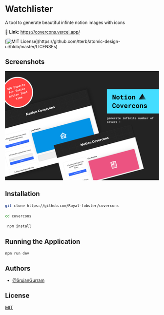 
# Watchlister

A tool to generate beautiful infinte notion images with icons

🔗 **Link:** https://covercons.vercel.app/

[![MIT License](https://img.shields.io/apm/l/atomic-design-ui.svg?)](https://github.com/tterb/atomic-design-ui/blob/master/LICENSEs)
## Screenshots

![App Screenshot](https://raw.githubusercontent.com/Royal-lobster/covercons/main/covercons.png)

  
## Installation

```bash
git clone https://github.com/Royal-lobster/covercons

cd covercons

 npm install
```
## Running the Application

```bash
npm run dev
```
    
## Authors

- [@SrujanGurram](https://www.github.com/royal-lobster)

  
## License

[MIT](https://choosealicense.com/licenses/mit/)

  
